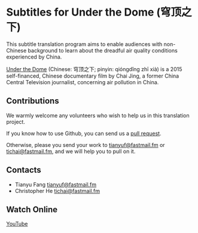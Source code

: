 # Subtitles for Under the Dome (穹顶之下)

This subtitle translation program aims to enable audiences with non-Chinese background to learn about the dreadful air quality conditions experienced by China.

[Under the Dome](https://en.wikipedia.org/wiki/Under_the_Dome_(film)) (Chinese: 穹顶之下; pinyin: qióngdǐng zhī xià) is a 2015 self-financed, Chinese documentary film by Chai Jing, a former China Central Television journalist, concerning air pollution in China.

## Contributions

We warmly welcome any volunteers who wish to help us in this translation project.

If you know how to use Github, you can send us a [pull request](https://help.github.com/articles/creating-a-pull-request/).

Otherwise, please you send your work to <tianyuf@fastmail.fm> or <tichai@fastmail.fm>, and we will help you to pull on it.

## Contacts

- Tianyu Fang <tianyuf@fastmail.fm>
- Christopher He <tichai@fastmail.fm>

## Watch Online

[YouTube](https://www.youtube.com/watch?v=T6X2uwlQGQM)
